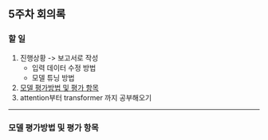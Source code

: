 ## 5주차 회의록

### 할 일

1. 진행상황 -> 보고서로 작성
    - 입력 데이터 수정 방법
    - 모델 튜닝 방법
2. [모델 평가방법 및 평가 항목](#모델-평가방법-및-평가-항목)
3. attention부터 transformer 까지 공부해오기

---

### 모델 평가방법 및 평가 항목
